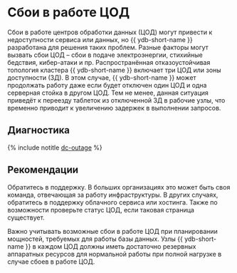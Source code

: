 # Сбои в работе ЦОД

Сбои в работе центров обработки данных (ЦОД) могут привести к недоступности сервиса или данных, но {{ ydb-short-name }} разработана для решения таких проблем. Разные факторы могут вызвать сбои ЦОД – сбои в подаче электроэнергии, стихийные бедствия, кибер-атаки и пр. Распространённая отказоустойчивая топология кластера {{ ydb-short-name }} включает три ЦОД или зоны доступности (ЗД). В этом случае, {{ ydb-short-name }} может продолжать работу даже если будет отключен один ЦОД и одна серверная стойка в другом ЦОД. Тем не менее, данная ситуация приведёт к переезду таблеток из отключенной ЗД в рабочие узлы, что временно приводит к увеличению задержек в выполнении запросов.

## Диагностика

<!-- The include is added to allow partial overrides in overlays  -->
{% include notitle [dc-outage](_includes/dc-outage.md) %}

## Рекомендации

Обратитесь в поддержку. В больших организациях это может быть своя команда, отвечающая за работу инфраструктуры. В других случаях, обратитесь в поддержку облачного сервиса или хостинга. Также по возможности проверьте статус ЦОД, если таковая страница существует.

Важно учитывать возможные сбои в работе ЦОД при планировании мощностей, требуемых для работы базы данных. Узлы {{ ydb-short-name }} в каждом ЦОД должны иметь достаточно резервных аппаратных ресурсов для нормальной работы при полной нагрузке в случае сбоев в работе ЦОД.
